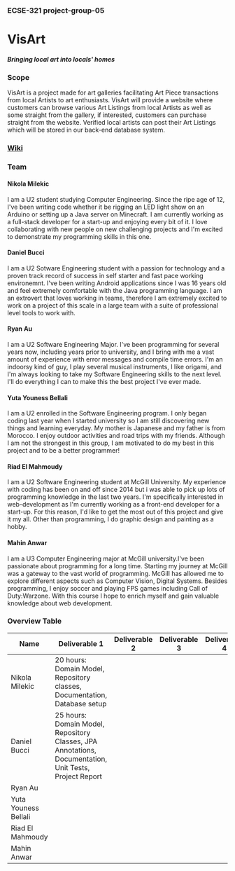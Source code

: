 ### ECSE-321 project-group-05

# VisArt

##### Bringing local art into locals' homes

### Scope
VisArt is a project made for art galleries facilitating Art Piece transactions from local Artists to art enthusiasts. VisArt will provide a website where customers can browse various Art Listings from local Artists as well as some straight from the gallery, if interested, customers can purchase straight from the website. Verified local artists can post their Art Listings which will be stored in our back-end database system.

### [Wiki](https://github.com/McGill-ECSE321-Fall2020/project-group-05/wiki)

### Team
#### Nikola Milekic
I am a U2 student studying Computer Engineering. Since the ripe age of 12, I've been writing code whether it be rigging an LED light show on an Arduino or setting up a Java server on Minecraft. I am currently working as a full-stack developer for a start-up and enjoying every bit of it. I love collaborating with new people on new challenging projects and I'm excited to demonstrate my programming skills in this one.
#### Daniel Bucci
I am a U2 Sotware Engineering student with a passion for technology and a proven track record of success in self starter and fast pace working environemnt. I've been writing Android applications since I was 16 years old and feel extremely comfortable with the Java programming language. I am an extrovert that loves working in teams, therefore I am extremely excited to work on a project of this scale in a large team with a suite of professional level tools to work with. 
#### Ryan Au
I am a U2 Software Engineering Major. I've been programming for several years now, including years prior to university, and I bring with me a vast amount of experience with error messages and compile time errors. I'm an indoorsy kind of guy, I play several musical instruments, I like origami, and I'm always looking to take my Software Engineering skills to the next level. I'll do everything I can to make this the best project I've ever made.
#### Yuta Youness Bellali
I am a U2 enrolled in the Software Engineering program. I only began coding last year when I started university so I am still discovering new things and learning everyday. My mother is Japanese and my father is from Morocco. I enjoy outdoor activities and road trips with my friends. Although I am not the strongest in this group, I am motivated to do my best in this project and to be a better programmer!
#### Riad El Mahmoudy
I am a U2 Software Engineering student at McGill University. My experience with coding has been on and off since 2014 but i was able to pick up lots of programming knowledge in the last two years. I'm specifically interested in web-development as I'm currently working as a front-end developer for a start-up. For this reason, I'd like to get the most out of this project and give it my all. Other than programming, I do graphic design and painting as a hobby.
#### Mahin Anwar
I am a U3 Computer Engineering major at McGill university.I've been passionate about programming for a long time. Starting my journey at McGill was a gateway to the vast world of programming. McGill has allowed me to explore different aspects such as Computer Vision, Digital Systems. Besides programming, I enjoy soccer and playing FPS games including Call of Duty:Warzone. With this course I hope to enrich myself and gain valuable knowledge about web development.

### Overview Table

|  Name |Deliverable 1 |  Deliverable 2 | Deliverable 3   |Deliverable 4   | Deliverable 5
|---|---|---|---|---|---|
| Nikola Milekic        | 20 hours: Domain Model, Repository classes, Documentation, Database setup |   |   |   |
| Daniel Bucci          | 25 hours: Domain Model, Repository Classes, JPA Annotations, Documentation, Unit Tests, Project Report  |   |   |   |
| Ryan Au               |   |   |   |   |
| Yuta Youness Bellali  |   |   |   |   |
|  Riad El Mahmoudy     |   |   |   |   |
|  Mahin Anwar          |   |   |   |   |
